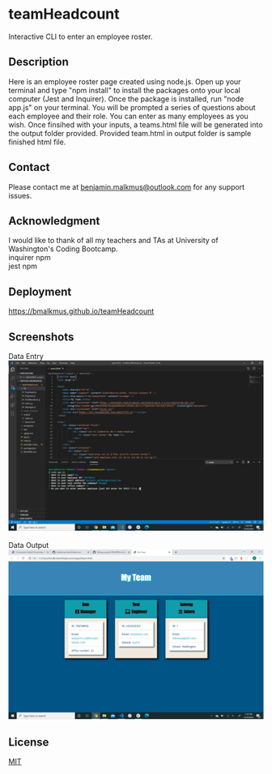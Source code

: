 # teamHeadcount
Interactive CLI to enter an employee roster. 
## Description
Here is an employee roster page created using node.js. Open up your terminal and type "npm install" to install the packages onto your local computer (Jest and Inquirer). Once the package is installed, run "node app.js" on your terminal. You will be prompted a series of questions about each employee and their role. You can enter as many employees as you wish. Once finsihed with your inputs, a teams.html file will be generated into the output folder provided. Provided team.html in output folder is sample finished html file.

## Contact
Please contact me at benjamin.malkmus@outlook.com for any support issues.
## Acknowledgment
I would like to thank of all my teachers and TAs at University of Washington's Coding Bootcamp. <br>
inquirer npm <br>
jest npm <br>

## Deployment
https://bmalkmus.github.io/teamHeadcount

## Screenshots<br>
Data Entry<br>
![Screenshot](DataEntry.png)
<br><br>
Data Output<br>
![Screenshot](DataOutput.png)


## License
[MIT](https://choosealicense.com/licenses/mit/)
